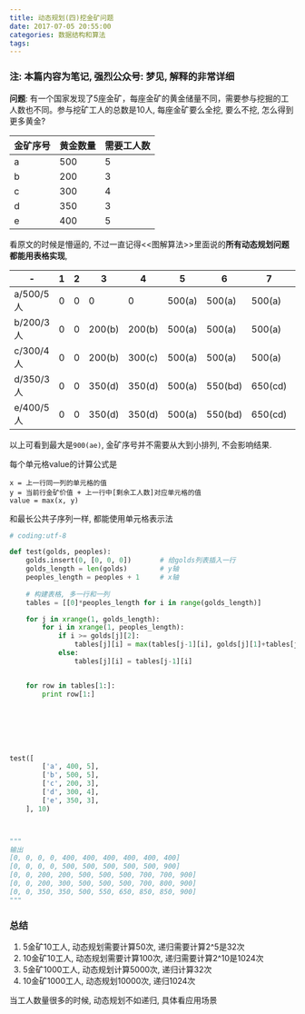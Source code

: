 ```yaml
---
title: 动态规划(四)挖金矿问题
date: 2017-07-05 20:55:00
categories: 数据结构和算法
tags:
---
```



### 注: 本篇内容为笔记, 强烈公众号: **梦见**, 解释的非常详细

**问题**: 有一个国家发现了5座金矿，每座金矿的黄金储量不同，需要参与挖掘的工人数也不同。参与挖矿工人的总数是10人, 每座金矿要么全挖, 要么不挖, 怎么得到更多黄金?

|金矿序号|黄金数量|需要工人数|
|--------|--------|----------|
|a|500|5|
|b|200|3|
|c|300|4|
|d|350|3|
|e|400|5|


看原文的时候是懵逼的, 不过一直记得<<图解算法>>里面说的**所有动态规划问题都能用表格实现**, 

|-|1|2|3|4|5|6|7|8|9|10|
|-|-|-|-|-|-|-|-|-|-|-|
|a/500/5人|0|0|0|0|500(a)|500(a)|500(a)|500(a)|500(a)|500(a)|
|b/200/3人|0|0|200(b)|200(b)|500(a)|500(a)|500(a)|700(ab)|700(ab)|700(ab)|
|c/300/4人|0|0|200(b)|300(c)|500(a)|500(a)|500(a)|700(ab)|800(ac)|800(ac)|
|d/350/3人|0|0|350(d)|350(d)|500(a)|550(bd)|650(cd)|850(ad)|850(ad)|850(ad)|
|e/400/5人|0|0|350(d)|350(d)|500(a)|550(bd)|650(cd)|850(ad)|850(ad)|900(ae)|

以上可看到最大是`900(ae)`, 金矿序号并不需要从大到小排列, 不会影响结果.

每个单元格value的计算公式是
```
x = 上一行同一列的单元格的值
y = 当前行金矿价值 + 上一行中[剩余工人数]对应单元格的值
value = max(x, y)
```


和最长公共子序列一样, 都能使用单元格表示法

```python
# coding:utf-8

def test(golds, peoples):
    golds.insert(0, [0, 0, 0])       # 给golds列表插入一行
    golds_length = len(golds)        # y轴
    peoples_length = peoples + 1     # x轴
    
    # 构建表格, 多一行和一列
    tables = [[0]*peoples_length for i in range(golds_length)]

    for j in xrange(1, golds_length):
        for i in xrange(1, peoples_length):
            if i >= golds[j][2]:
                tables[j][i] = max(tables[j-1][i], golds[j][1]+tables[j-1][i-golds[j][2]])
            else:
                tables[j][i] = tables[j-1][i]


    for row in tables[1:]:
        print row[1:]







test([
        ['a', 400, 5],
        ['b', 500, 5],
        ['c', 200, 3],
        ['d', 300, 4],
        ['e', 350, 3],
    ], 10)



"""
输出
[0, 0, 0, 0, 400, 400, 400, 400, 400, 400]
[0, 0, 0, 0, 500, 500, 500, 500, 500, 900]
[0, 0, 200, 200, 500, 500, 500, 700, 700, 900]
[0, 0, 200, 300, 500, 500, 500, 700, 800, 900]
[0, 0, 350, 350, 500, 550, 650, 850, 850, 900]
"""
```


### 总结
1. 5金矿10工人, 动态规划需要计算50次, 递归需要计算2^5是32次
2. 10金矿10工人, 动态规划需要计算100次, 递归需要计算2^10是1024次
3. 5金矿1000工人, 动态规划计算5000次, 递归计算32次
4. 10金矿1000工人, 动态规划10000次, 递归1024次

当工人数量很多的时候, 动态规划不如递归, 具体看应用场景

